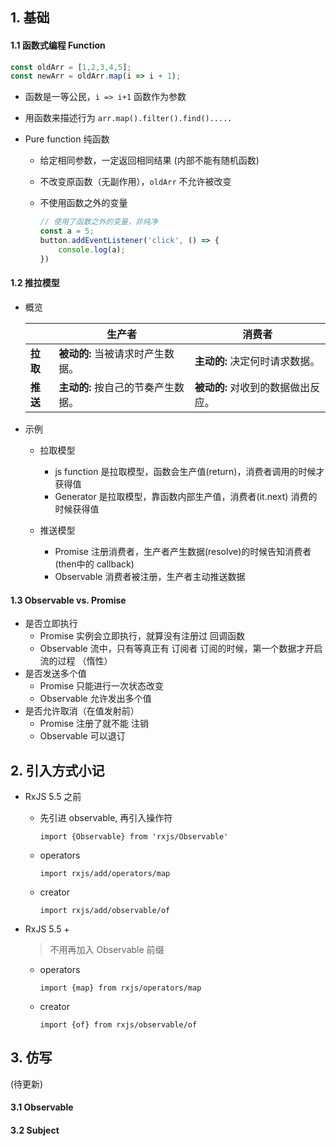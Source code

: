 ## 1. 基础



#### 1.1 函数式编程 Function

```js
const oldArr = [1,2,3,4,5];
const newArr = oldArr.map(i => i + 1);
```

* 函数是一等公民，`i => i+1` 函数作为参数

* 用函数来描述行为 `arr.map().filter().find().....`

* Pure function 纯函数

  * 给定相同参数，一定返回相同结果 (内部不能有随机函数)

  * 不改变原函数（无副作用），`oldArr` 不允许被改变

  * 不使用函数之外的变量

    ```js
    // 使用了函数之外的变量，非纯净
    const a = 5;
    button.addEventListener('click', () => {
        console.log(a);
    })
    ```



#### 1.2 推拉模型

* 概览

  |          | 生产者                             | 消费者                             |
  | -------- | ---------------------------------- | ---------------------------------- |
  | **拉取** | **被动的:** 当被请求时产生数据。   | **主动的:** 决定何时请求数据。     |
  | **推送** | **主动的:** 按自己的节奏产生数据。 | **被动的:** 对收到的数据做出反应。 |

* 示例

  * 拉取模型

    * js function 是拉取模型，函数会生产值(return)，消费者调用的时候才获得值
    * Generator 是拉取模型，靠函数内部生产值，消费者(it.next) 消费的时候获得值

  * 推送模型

    * Promise 注册消费者，生产者产生数据(resolve)的时候告知消费者(then中的 callback)
    * Observable 消费者被注册，生产者主动推送数据



#### 1.3 Observable vs. Promise

* 是否立即执行
  * Promise 实例会立即执行，就算没有注册过 回调函数
  * Observable 流中，只有等真正有 订阅者 订阅的时候，第一个数据才开启流的过程 （惰性）
* 是否发送多个值
  * Promise 只能进行一次状态改变
  * Observable 允许发出多个值
* 是否允许取消（在值发射前）
  * Promise 注册了就不能 注销
  * Observable 可以退订



## 2. 引入方式小记

* RxJS 5.5 之前

  * 先引进 observable, 再引入操作符

    `import {Observable} from 'rxjs/Observable'`

  * operators

    `import rxjs/add/operators/map`

  * creator

    `import rxjs/add/observable/of`

* RxJS 5.5 +

  > 不用再加入 Observable 前缀

  * operators

    `import {map} from rxjs/operators/map`

  * creator

    `import {of} from rxjs/observable/of`





## 3. 仿写

(待更新)

#### 3.1 Observable



#### 3.2 Subject

